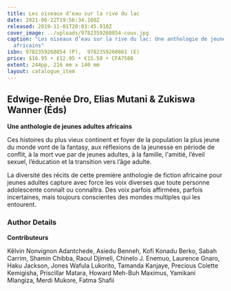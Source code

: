 ```yaml
---
title: Les oiseaux d’eau sur la rive du lac
date: 2021-06-22T19:56:34.160Z
released: 2019-11-01T20:03:45.910Z
cover_image: ../uploads/9782359260854-couv.jpg
caption: "Les oiseaux d’eau sur la rive du lac: Une anthologie de jeunes adultes
  africains"
isbn: 9782359260854 (P),  9782359260861 (E)
price: $16.95 • £12.95 • €15.50 • CFA7500
extent: 244pp, 216 mm x 140 mm
layout: catalogue_item
---
```

## Edwige-Renée Dro, Elias Mutani & Zukiswa Wanner (Éds)

**Une anthologie de jeunes adultes africains**

Ces histoires du plus vieux continent et foyer de la population la plus jeune du monde vont de la fantasy, aux réflexions de la jeunesse en période de conflit, à la mort vue par de jeunes adultes, à la famille, l'amitié, l’éveil sexuel, l’éducation et la transition vers l’âge adulte.

La diversité des récits de cette première anthologie de fiction africaine pour jeunes adultes capture avec force les voix diverses que toute personne adolescente connaît ou connaîtra. Des voix parfois affirmées, parfois incertaines, mais toujours conscientes des mondes multiples qui les entourent.

### Author Details

**Contributeurs**

Kêlvin Nonvignon Adantchede, Asiedu Benneh, Kofi Konadu Berko, Sabah Carrim, Shamin Chibba, Raoul Djimeli, Chinelo J. Enemuo, Laurence Gnaro, Haku Jackson, Jones Wafula Lukorito, Tamanda Kanjaye, Precious Colette Kemigisha, Priscillar Matara, Howard Meh-Buh Maximus, Yamikani Mlangiza, Merdi Mukore, Fatma Shafii
